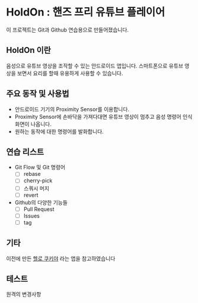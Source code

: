 # HoldOn : 핸즈 프리 유튜브 플레이어

이 프로젝트는 Git과 Github 연습용으로 만들어졌습니다.

## HoldOn 이란

음성으로 유튜브 영상을 조작할 수 있는 안드로이드 앱입니다. 스마트폰으로 유튜브 영상을 보면서 요리를 할때 유용하게 사용할 수 있습니다.

## 주요 동작 및 사용법

- 안드로이드 기기의 Proximity Sensor를 이용합니다.
- Proximity Sensor에 손바닥을 가져다대면 유튜브 영상이 멈추고 음성 명령어 인식 화면이 나옵니다.
- 원하는 동작에 대한 명령어를 발화합니다.

## 연습 리스트

- Git Flow 및 Git 명령어
  - [ ] rebase
  - [ ] cherry-pick
  - [ ] 스쿼시 머지
  - [ ] revert
- Github의 다양한 기능들
  - [ ] Pull Request
  - [ ] Issues
  - [ ] tag

## 기타

이전에 만든 [헬로 쿠키야](https://github.com/ChanJun-Park/HelloCookieYa) 라는 앱을 참고하였습니다

## 테스트

원격의 변경사항
